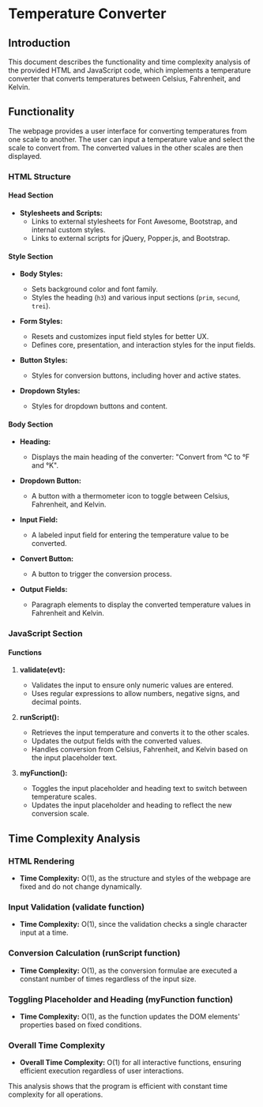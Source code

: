# Temperature Converter

## Introduction

This document describes the functionality and time complexity analysis of the provided HTML and JavaScript code, which implements a temperature converter that converts temperatures between Celsius, Fahrenheit, and Kelvin.

## Functionality

The webpage provides a user interface for converting temperatures from one scale to another. The user can input a temperature value and select the scale to convert from. The converted values in the other scales are then displayed.

### HTML Structure

#### Head Section

- **Stylesheets and Scripts:**
  - Links to external stylesheets for Font Awesome, Bootstrap, and internal custom styles.
  - Links to external scripts for jQuery, Popper.js, and Bootstrap.

#### Style Section

- **Body Styles:**
  - Sets background color and font family.
  - Styles the heading (`h3`) and various input sections (`prim`, `secund`, `trei`).

- **Form Styles:**
  - Resets and customizes input field styles for better UX.
  - Defines core, presentation, and interaction styles for the input fields.

- **Button Styles:**
  - Styles for conversion buttons, including hover and active states.

- **Dropdown Styles:**
  - Styles for dropdown buttons and content.

#### Body Section

- **Heading:**
  - Displays the main heading of the converter: "Convert from °C to °F and °K".

- **Dropdown Button:**
  - A button with a thermometer icon to toggle between Celsius, Fahrenheit, and Kelvin.

- **Input Field:**
  - A labeled input field for entering the temperature value to be converted.

- **Convert Button:**
  - A button to trigger the conversion process.

- **Output Fields:**
  - Paragraph elements to display the converted temperature values in Fahrenheit and Kelvin.

### JavaScript Section

#### Functions

1. **validate(evt):**
   - Validates the input to ensure only numeric values are entered.
   - Uses regular expressions to allow numbers, negative signs, and decimal points.

2. **runScript():**
   - Retrieves the input temperature and converts it to the other scales.
   - Updates the output fields with the converted values.
   - Handles conversion from Celsius, Fahrenheit, and Kelvin based on the input placeholder text.

3. **myFunction():**
   - Toggles the input placeholder and heading text to switch between temperature scales.
   - Updates the input placeholder and heading to reflect the new conversion scale.

## Time Complexity Analysis

### HTML Rendering
- **Time Complexity:** O(1), as the structure and styles of the webpage are fixed and do not change dynamically.

### Input Validation (validate function)
- **Time Complexity:** O(1), since the validation checks a single character input at a time.

### Conversion Calculation (runScript function)
- **Time Complexity:** O(1), as the conversion formulae are executed a constant number of times regardless of the input size.

### Toggling Placeholder and Heading (myFunction function)
- **Time Complexity:** O(1), as the function updates the DOM elements' properties based on fixed conditions.

### Overall Time Complexity
- **Overall Time Complexity:** O(1) for all interactive functions, ensuring efficient execution regardless of user interactions.

This analysis shows that the program is efficient with constant time complexity for all operations.